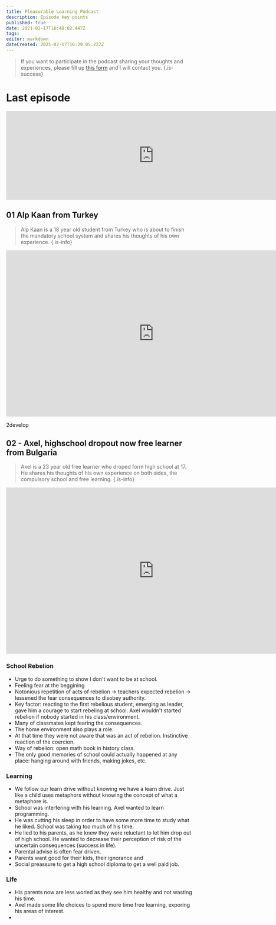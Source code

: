 ```yaml
---
title: Pleasurable Learning Podcast
description: Episode key points
published: true
date: 2021-02-17T16:48:02.447Z
tags: 
editor: markdown
dateCreated: 2021-02-17T16:29:05.227Z
---
```



> If you want to participate in the podcast sharing your thoughts and experiences, please fill up <a href="https://forms.gle/fXsBXGYNugj6urn27">this form</a> and I will contact you.
{.is-success}

# Last episode
<iframe src="https://anchor.fm/pleasurable-learning/embed" height="240px" width="800px" frameborder="0" scrolling="no"></iframe>


## 01 Alp Kaan from Turkey
> Alp Kaan is a 18 year old student from Turkey who is about to finish the mandatory school system and shares his thoughts of his own experience.
{.is-info}

<iframe width="800" height="450" class="mt-4" src="https://www.youtube.com/embed/q-THGIgUv1Y" frameborder="0" allow="accelerometer; autoplay; clipboard-write; encrypted-media; gyroscope; picture-in-picture" allowfullscreen></iframe>

2develop

## 02 - Axel, highschool dropout now free learner from Bulgaria

> Axel is a 23 year old free learner who droped form high school at 17. He shares his thoughts of his own experience on both sides, the compulsory school and free learning.
{.is-info}

<iframe width="800" height="450" class="mt-4" src="https://www.youtube.com/embed/jpXMT__3XKE" frameborder="0" allow="accelerometer; autoplay; clipboard-write; encrypted-media; gyroscope; picture-in-picture" allowfullscreen></iframe>

### School Rebelion 
- Urge to do something to show I don't want to be at school. 
- Feeling fear at the beggining 
- Notonious repetition of acts of rebelion -> teachers expected rebelion -> lessened the fear consequences to disobey authority. 
- Key factor: reacting to the first rebelious student, emerging as leader, gave him a courage to start rebeling at school. Axel wouldn't started rebelion if nobody started in his class/environment. 
- Many of classmates kept fearing the consequences. 
- The home environment also plays a role. 
- At that time they were not aware that was an act of rebelion. Instinctive reaction of the coercion. 
- Way of rebelion: open math book in history class. 
- The only good memories of school could actually happened at any place: hanging around with friends, making jokes, etc.
 

### Learning

- We follow our learn drive without knowing we have a learn drive. Just like a child uses metaphors without knowing the concept of what a metaphore is. 
- School was interfering with his learning. Axel wanted to learn programming. 
- He was cutting his sleep in order to have some more time to study what he liked. School was taking too much of his time. 
- He lied to his parents, as he knew they were reluctant to let him drop out of high school. He wanted to decrease their perception of risk of the uncertain consequences (success in life). 
- Parental advise is often fear driven. 
- Parents want good for their kids, their ignorance and 
- Social preassure to get a high school diploma to get a well paid job. 


### Life

- His parents now are less woried as they see him healthy and not wasting his time. 
- Axel made some life choices to spend more time free learning, exporing his areas of interest.
- 